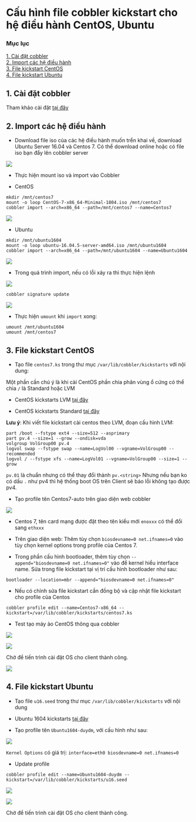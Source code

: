 # Cấu hình file cobbler kickstart cho hệ điều hành CentOS, Ubuntu

### Mục lục

[1. Cài đặt cobbler](#caidat)<br>
[2. Import các hệ điều hành](#import)<br>
[3. File kickstart CentOS](#centos)<br>
[4. File kickstart Ubuntu](#ubuntu)<br>

<a name="caidat"></a>
## 1. Cài đặt cobbler

Tham khảo cài đặt [tại đây](https://github.com/domanhduy/ghichep/blob/master/DuyDM/Cobbler/docs/2.Cai-dat-Cobbler-CentoOS7.md)

<a name="import"></a>
## 2. Import các hệ điều hành

- Download file iso của các hệ điều hành muốn trển khai về, download Ubuntu Server 16.04 và Centos 7. Có thể download online hoặc có file iso bạn đẩy lên cobbler server

![](../images/build-centOS-Ubuntu/Screenshot_783.png)

- Thực hiện mount iso và import vào Cobbler

+ CentOS

```
mkdir /mnt/centos7
mount -o loop CentOS-7-x86_64-Minimal-1804.iso /mnt/centos7
cobbler import --arch=x86_64 --path=/mnt/centos7 --name=Centos7
```

![](../images/build-centOS-Ubuntu/Screenshot_784.png)

+ Ubuntu

```
mkdir /mnt/ubuntu1604
mount -o loop ubuntu-16.04.5-server-amd64.iso /mnt/ubuntu1604
cobbler import --arch=x86_64 --path=/mnt/ubuntu1604 --name=Ubuntu1604
```

![](../images/build-centOS-Ubuntu/Screenshot_785.png)

+ Trong quá trình import, nếu có lỗi xảy ra thì thực hiện lệnh

![](../images/build-centOS-Ubuntu/Screenshot_786.png)

```
cobbler signature update
```

![](../images/build-centOS-Ubuntu/Screenshot_787.png)

- Thực hiện `umount` khi `import` xong:

```
umount /mnt/ubuntu1604
umount /mnt/centos7
```

<a name="centos"></a>
## 3. File kickstart CentOS

- Tạo file `centos7.ks` trong thư mục `/var/lib/cobbler/kickstarts` với nội dung:

Một phần cần chú ý là khi cài CentOS phần chia phân vùng ổ cứng có thể chia `/` là Standard hoặc LVM

+ CentOS kickstarts LVM [tại đây](https://github.com/domanhduy/ghichep/blob/master/DuyDM/Cobbler/scripts/kickstart-file/centos7.ks)


+ CentOS kickstarts Standard [tại đây](https://github.com/domanhduy/ghichep/blob/master/DuyDM/Cobbler/scripts/kickstart-file/centos7-sta.ks)

**Lưu ý**: Khi viết file kickstart cài centos theo LVM, đoạn cấu hình LVM:

```
part /boot --fstype ext4 --size=512 --asprimary
part pv.4 --size=1 --grow --ondisk=vda
volgroup VolGroup00 pv.4
logvol swap --fstype swap --name=LogVol00 --vgname=VolGroup00 --recommended
logvol / --fstype xfs --name=LogVol01 --vgname=VolGroup00 --size=1 --grow
```

`pv.01` là chuẩn nhưng có thể thay đổi thành `pv.<string>`
Nhưng nếu bạn ko có dấu `.`  như pv4 thì hệ thống boot OS trên Client sẽ báo lỗi không tạo được pv4.

- Tạo profile tên Centos7-auto trên giao diện web cobbler

![](../images/build-centOS-Ubuntu/Screenshot_794.png)

-  Centos 7, tên card mạng được đặt theo tên kiểu mới `enoxxx` có thể đổi sang `ethxxx`

+ Trên giao diện web: Thêm tùy chọn `biosdevname=0 net.ifnames=0` vào tùy chọn kernel options trong profile của Centos 7.

+ Trong phần cấu hình bootloader, thêm tùy chọn `--append="biosdevname=0 net.ifnames=0"` vào để kernel hiểu interface name. Sửa trong file kickstart tại vị trí cấu hình bootloader như sau:

```
bootloader --location=mbr --append="biosdevname=0 net.ifnames=0"
```

- Nếu có chỉnh sửa file kickstart cần đồng bộ và cập nhật file kickstart cho profile của Centos
```
cobbler profile edit --name=Centos7-x86_64 --kickstart=/var/lib/cobbler/kickstarts/centos7.ks
```

- Test tạo máy ảo CentOS thông qua cobbler

![](../images/build-centOS-Ubuntu/Screenshot_795.png)

![](../images/build-centOS-Ubuntu/Screenshot_793.png)

Chờ để tiến trình cài đặt OS cho client thành công.

![](../images/build-centOS-Ubuntu/Screenshot_796.png)

<a name="ubuntu"></a>
## 4. File kickstart Ubuntu

- Tạo file `u16.seed` trong thư mục `/var/lib/cobbler/kickstarts` với nội dung

+ Ubuntu 1604 kickstarts [tại đây](https://github.com/domanhduy/ghichep/blob/master/DuyDM/Cobbler/scripts/kickstart-file/u16.seed)

- Tạo profile tên `Ubuntu1604-duydm`, với cấu hình như sau:

![](../images/build-centOS-Ubuntu/Screenshot_797.png)

`Kernel Options` có giá trị: `interface=eth0 biosdevname=0 net.ifnames=0`

- Update profile

```
cobbler profile edit --name=Ubuntu1604-duydm --kickstart=/var/lib/cobbler/kickstarts/u16.seed
```

![](../images/build-centOS-Ubuntu/Screenshot_798.png)

![](../images/build-centOS-Ubuntu/Screenshot_799.png)

Chờ để tiến trình cài đặt OS cho client thành công.








